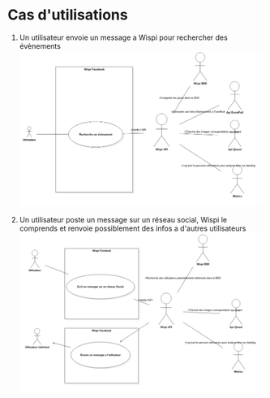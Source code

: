 # Cas d'utilisations

1. Un utilisateur envoie un message a Wispi pour rechercher des évènements
 ![use case conversation](imgs/use_case_conversation.jpg)


2. Un utilisateur poste un message sur un réseau social, Wispi le comprends et renvoie possiblement des infos a d'autres utilisateurs
 ![use_case_tweet](imgs/use_case_tweet.jpg)
